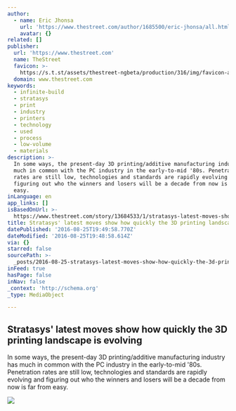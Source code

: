 ```yaml
---
author:
  - name: Eric Jhonsa
    url: 'https://www.thestreet.com/author/1685500/eric-jhonsa/all.html'
    avatar: {}
related: []
publisher:
  url: 'https://www.thestreet.com'
  name: TheStreet
  favicon: >-
    https://s.t.st/assets/thestreet-ngbeta/production/316/img/favicon-ae5ce35f39bb43a2889da8b791eab084.ico
  domain: www.thestreet.com
keywords:
  - infinite-build
  - stratasys
  - print
  - industry
  - printers
  - technology
  - used
  - process
  - low-volume
  - materials
description: >-
  In some ways, the present-day 3D printing/additive manufacturing industry has
  much in common with the PC industry in the early-to-mid '80s. Penetration
  rates are still low, technologies and standards are rapidly evolving and
  figuring out who the winners and losers will be a decade from now is far from
  easy.
inLanguage: en
app_links: []
isBasedOnUrl: >-
  https://www.thestreet.com/story/13684533/1/stratasys-latest-moves-show-how-quickly-the-3d-printing-landscape-is-evolving.html
title: Stratasys' latest moves show how quickly the 3D printing landscape is evolving
datePublished: '2016-08-25T19:49:58.770Z'
dateModified: '2016-08-25T19:48:58.614Z'
via: {}
starred: false
sourcePath: >-
  _posts/2016-08-25-stratasys-latest-moves-show-how-quickly-the-3d-printing-lan.md
inFeed: true
hasPage: false
inNav: false
_context: 'http://schema.org'
_type: MediaObject

---
```

<article style=""><h1>Stratasys' latest moves show how quickly the 3D printing landscape is evolving</h1><p>In some ways, the present-day 3D printing/additive manufacturing industry has much in common with the PC industry in the early-to-mid '80s. Penetration rates are still low, technologies and standards are rapidly evolving and figuring out who the winners and losers will be a decade from now is far from easy.</p><img src="http://s.thestreet.com/files/tsc/v2008/photos/contrib/uploads/3dprinter.jpg" /></article>
